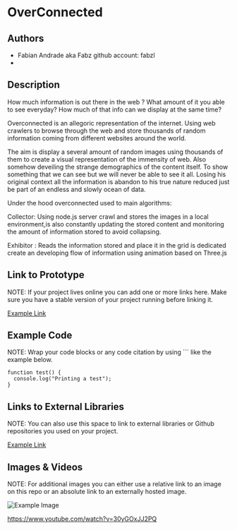 # OverConnected

## Authors
- Fabian Andrade aka Fabz github account: fabzl
- 
## Description

How much information is out there in the web ? 
What amount of it you able to see everyday?
How much of that info can we display at the same time?

Overconnected is an allegoric representation of the internet.
Using web crawlers to browse through the web and store thousands of random information coming from different websites around the world. 

The aim is display a several amount of random images using thousands of them to create a visual representation of the immensity of web. Also somehow deveiling the strange demographics of the content itself. To show something that we can see but we will never be able to see it all.
Losing his original context all the information is abandon to his true nature 
reduced just be part of an endless and slowly ocean of data.

Under the hood overconnected used to main algorithms: 

Collector: 
Using node.js server crawl and stores the images in a local environment,is also constantly updating the stored content and monitoring the amount of information stored to avoid collapsing.

Exhibitor : 
Reads the information stored and place it in the grid is dedicated create an developing flow of information using animation based on Three.js 


## Link to Prototype
NOTE: If your project lives online you can add one or more links here. Make sure you have a stable version of your project running before linking it.

[Example Link](http://www.google.com "Example Link")

## Example Code
NOTE: Wrap your code blocks or any code citation by using ``` like the example below.
```
function test() {
  console.log("Printing a test");
}
```
## Links to External Libraries
 NOTE: You can also use this space to link to external libraries or Github repositories you used on your project.

[Example Link](http://www.google.com "Example Link")

## Images & Videos
NOTE: For additional images you can either use a relative link to an image on this repo or an absolute link to an externally hosted image.

![Example Image](project_images/cover.jpg?raw=true "Example Image")

https://www.youtube.com/watch?v=30yGOxJJ2PQ
